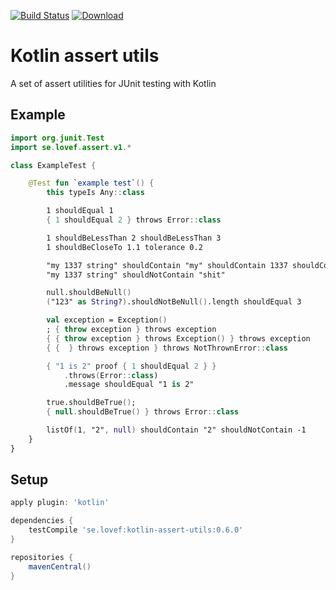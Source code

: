 [![Build Status](https://travis-ci.org/lovef/kotlin-assert-utils.svg?branch=master)](https://travis-ci.org/lovef/kotlin-assert-utils)
[![Download](https://api.bintray.com/packages/lovef/maven/kotlin-assert-utils/images/download.svg)](https://bintray.com/lovef/maven/kotlin-assert-utils/_latestVersion)

# Kotlin assert utils

A set of assert utilities for JUnit testing with Kotlin

## Example

```kotlin
import org.junit.Test
import se.lovef.assert.v1.*

class ExampleTest {

    @Test fun `example test`() {
        this typeIs Any::class

        1 shouldEqual 1
        { 1 shouldEqual 2 } throws Error::class

        1 shouldBeLessThan 2 shouldBeLessThan 3
        1 shouldBeCloseTo 1.1 tolerance 0.2

        "my 1337 string" shouldContain "my" shouldContain 1337 shouldContain "string"
        "my 1337 string" shouldNotContain "shit"

        null.shouldBeNull()
        ("123" as String?).shouldNotBeNull().length shouldEqual 3

        val exception = Exception()
        ; { throw exception } throws exception
        { { throw exception } throws Exception() } throws exception
        { {  } throws exception } throws NotThrownError::class

        { "1 is 2" proof { 1 shouldEqual 2 } }
            .throws(Error::class)
            .message shouldEqual "1 is 2"

        true.shouldBeTrue();
        { null.shouldBeTrue() } throws Error::class

        listOf(1, "2", null) shouldContain "2" shouldNotContain -1
    }
}
```

## Setup

```gradle
apply plugin: 'kotlin'

dependencies {
    testCompile 'se.lovef:kotlin-assert-utils:0.6.0'
}

repositories {
    mavenCentral()
}
```

